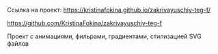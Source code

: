 Ссылка на проект: https://kristinafokina.github.io/zakrivayuschiy-teg-f/

https://github.com/KristinaFokina/zakrivayuschiy-teg-f

Проект с анимациями, фильрами, градиентами, стилизацией SVG файлов
